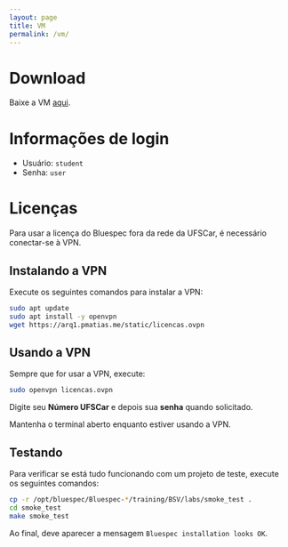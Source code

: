 ```yaml
---
layout: page
title: VM
permalink: /vm/
---
```


# Download

Baixe a VM [aqui](https://cloud.ufscar.br:8080/v1/AUTH_f93b4feb351e45c1a530d537f1a0c2c7/arq1/vm.tgz).

# Informações de login

* Usuário: `student`
* Senha: `user`

# Licenças

Para usar a licença do Bluespec fora da rede da UFSCar, é necessário conectar-se à VPN.

## Instalando a VPN

Execute os seguintes comandos para instalar a VPN:

```bash
sudo apt update
sudo apt install -y openvpn
wget https://arq1.pmatias.me/static/licencas.ovpn
```

## Usando a VPN

Sempre que for usar a VPN, execute:

```bash
sudo openvpn licencas.ovpn
```

Digite seu **Número UFSCar** e depois sua **senha** quando solicitado.

Mantenha o terminal aberto enquanto estiver usando a VPN.

## Testando

Para verificar se está tudo funcionando com um projeto de teste, execute os seguintes comandos:

```bash
cp -r /opt/bluespec/Bluespec-*/training/BSV/labs/smoke_test .
cd smoke_test
make smoke_test
```

Ao final, deve aparecer a mensagem `Bluespec installation looks OK`.

